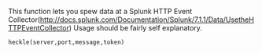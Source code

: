 This function lets you spew data at a Splunk HTTP Event Collector(http://docs.splunk.com/Documentation/Splunk/7.1.1/Data/UsetheHTTPEventCollector)
Usage should be fairly self explanatory. 

    heckle(server,port,message,token) 

